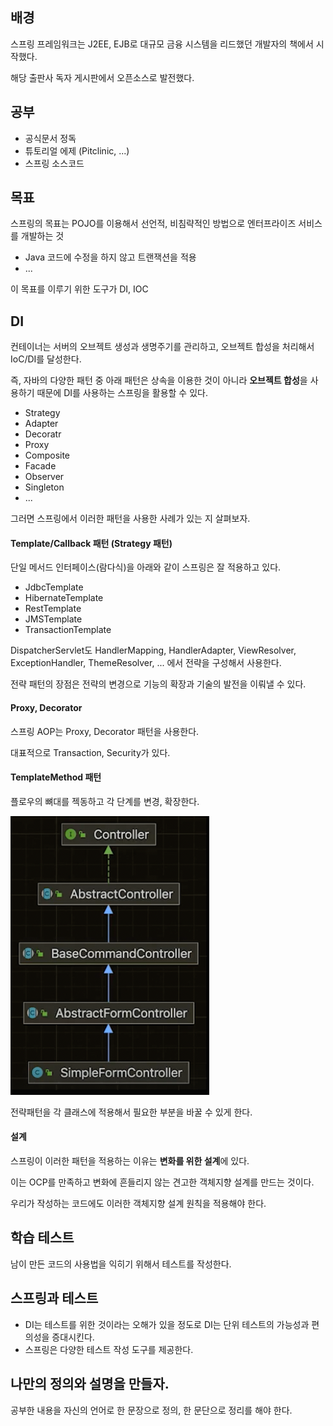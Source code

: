 ## 배경

스프링 프레임워크는 J2EE, EJB로 대규모 금융 시스템을 리드했던 개발자의 책에서 시작했다.

해당 출판사 독자 게시판에서 오픈소스로 발전했다.

## 공부

- 공식문서 정독
- 튜토리얼 에제 (Pitclinic, ...)
- 스프링 소스코드

## 목표

스프링의 목표는 POJO를 이용해서 선언적, 비침략적인 방법으로 엔터프라이즈 서비스를 개발하는 것
- Java 코드에 수정을 하지 않고 트랜잭션을 적용
- ...

이 목표를 이루기 위한 도구가 DI, IOC

## DI

컨테이너는 서버의 오브젝트 생성과 생명주기를 관리하고, 오브젝트 합성을 처리해서 IoC/DI를 달성한다.

즉, 자바의 다양한 패턴 중 아래 패턴은 상속을 이용한 것이 아니라 **오브젝트 합성**을 사용하기 때문에 DI를 사용하는 스프링을 활용할 수 있다.
- Strategy
- Adapter
- Decoratr
- Proxy
- Composite
- Facade
- Observer
- Singleton
- ...

그러면 스프링에서 이러한 패턴을 사용한 사례가 있는 지 살펴보자.

#### Template/Callback 패턴 (Strategy 패턴)

단일 메서드 인터페이스(람다식)을 아래와 같이 스프링은 잘 적용하고 있다.
- JdbcTemplate
- HibernateTemplate
- RestTemplate
- JMSTemplate
- TransactionTemplate

DispatcherServlet도 HandlerMapping, HandlerAdapter, ViewResolver, ExceptionHandler, ThemeResolver, ... 에서 전략을 구성해서 사용한다.

전략 패턴의 장점은 전략의 변경으로 기능의 확장과 기술의 발전을 이뤄낼 수 있다.

#### Proxy, Decorator

스프링 AOP는 Proxy, Decorator 패턴을 사용한다.

대표적으로 Transaction, Security가 있다.

#### TemplateMethod 패턴

플로우의 뼈대를 젝동하고 각 단계를 변경, 확장한다.

![img.png](img.png)

전략패턴을 각 클래스에 적용해서 필요한 부분을 바꿀 수 있게 한다.

#### 설계

스프링이 이러한 패턴을 적용하는 이유는 **변화를 위한 설계**에 있다.

이는 OCP를 만족하고 변화에 흔들리지 않는 견고한 객체지향 설계를 만드는 것이다.

우리가 작성하는 코드에도 이러한 객체지향 설계 원칙을 적용해야 한다.

## 학습 테스트

남이 만든 코드의 사용법을 익히기 위해서 테스트를 작성한다.

## 스프링과 테스트

- DI는 테스트를 위한 것이라는 오해가 있을 정도로 DI는 단위 테스트의 가능성과 편의성을 증대시킨다.
- 스프링은 다양한 테스트 작성 도구를 제공한다.

## 나만의 정의와 설명을 만들자.

공부한 내용을 자신의 언어로 한 문장으로 정의, 한 문단으로 정리를 해야 한다. 
